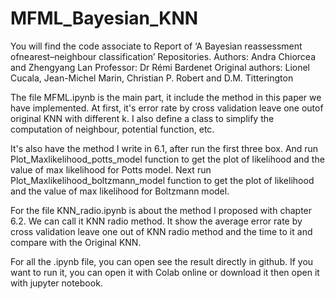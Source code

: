 # MFML_Bayesian_KNN
You will find the code associate to Report of ‘A Bayesian reassessment ofnearest–neighbour classification’ Repositories.
Authors: Andra Chiorcea and Zhengyang Lan
Professor: Dr Rémi Bardenet 
Original authors: Lionel Cucala, Jean-Michel Marin, Christian P. Robert and D.M. Titterington

The file MFML.ipynb is the main part, it include the method in this paper we have implemented.
At first, it's error rate by cross validation leave one outof original KNN with different k.
I also define a class to simplify the computation of neighbour, potential function, etc.

It's also have the method I write in 6.1, after run the first three box.
And run Plot_Maxlikelihood_potts_model function to get the plot of likelihood and the value of max likelihood for Potts model.
Next run Plot_Maxlikelihood_boltzmann_model function to get the plot of likelihood and the value of max likelihood for Boltzmann model.



For the file KNN_radio.ipynb is about the method I proposed with chapter 6.2. We can call it KNN radio method.
It show the average error rate by cross validation leave one out of KNN radio method and the time to it and compare with the Original KNN.

For all the .ipynb file, you can open see the result directly in github. If you want to run it, you can open it with Colab online or download it then open it with jupyter notebook.


